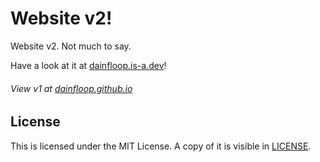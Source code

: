 # Website v2!
Website v2. Not much to say.

Have a look at it at [dainfloop.is-a.dev](https://dainfloop.is-a.dev/)!

###### View v1 at [dainfloop.github.io](https://dainfloop.github.io/website-v1)

## License
This is licensed under the MIT License. A copy of it is visible in [LICENSE](/LICENSE).